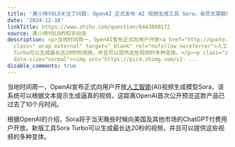 ```yaml
---
title: '黄小伟YOLO关注了问题: OpenAI 正式发布 AI 视频生成工具 Sora，会员无需额外付费，有何强大之处？会带来哪些变革？'
date: '2024-12-10'
linkTitle: https://www.zhihu.com/question/6443800172
source: 黄小伟YOLO的知乎动态
description: <p>当地时间周一，OpenAI宣布正式向用户开放<a href="http://quote.eastmoney.com/unify/r/90.BK0800"
  class=" wrap external" target="_blank" rel="nofollow noreferrer">人工智能</a>(AI)视频生成模型Sora，该系统可以根据文本提示生成逼真的视频，这距离OpenAI首次公开预览这款产品已过去了10个月时间。</p><p>根据OpenAI的介绍，Sora将于当天晚些时候向美国及其他市场的ChatGPT付费用户开放。新版工具Sora
  Turbo可以生成最长达20秒的视频，并且可以提供这些视频的多种变体。</p><p class="ztext-empty-paragraph"><br></p><figure
  data-size="normal"><img src="https://pic4.zhimg.com/v2- ...
disable_comments: true
---
```

<p>当地时间周一，OpenAI宣布正式向用户开放<a href="http://quote.eastmoney.com/unify/r/90.BK0800" class=" wrap external" target="_blank" rel="nofollow noreferrer">人工智能</a>(AI)视频生成模型Sora，该系统可以根据文本提示生成逼真的视频，这距离OpenAI首次公开预览这款产品已过去了10个月时间。</p><p>根据OpenAI的介绍，Sora将于当天晚些时候向美国及其他市场的ChatGPT付费用户开放。新版工具Sora Turbo可以生成最长达20秒的视频，并且可以提供这些视频的多种变体。</p><p class="ztext-empty-paragraph"><br></p><figure data-size="normal"><img src="https://pic4.zhimg.com/v2- ...